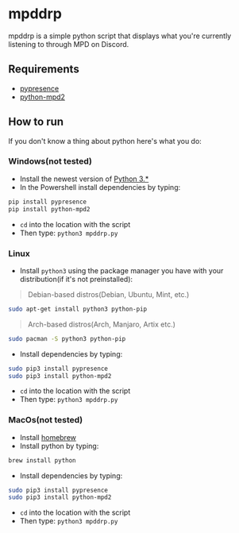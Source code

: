 # mpddrp
mpddrp is a simple python script that displays what you're currently listening to through MPD on Discord.
## Requirements
* [pypresence](https://github.com/qwertyquerty/pypresence)
* [python-mpd2](https://github.com/Mic92/python-mpd2)
## How to run
If you don't know a thing about python here's what you do:
### Windows(not tested)
* Install the newest version of [Python 3.*](https://www.python.org/downloads/)
* In the Powershell install dependencies by typing:
```powershell
pip install pypresence
pip install python-mpd2
```
* `cd` into the location with the script
* Then type: ```python3 mpddrp.py```
### Linux
* Install ```python3``` using the package manager you have with your distribution(if it's not preinstalled):
> Debian-based distros(Debian, Ubuntu, Mint, etc.)
```bash
sudo apt-get install python3 python-pip
```
> Arch-based distros(Arch, Manjaro, Artix etc.)
```bash
sudo pacman -S python3 python-pip
```
* Install dependencies by typing:
```bash
sudo pip3 install pypresence
sudo pip3 install python-mpd2
```
* ```cd``` into the location with the script
* Then type: ```python3 mpddrp.py```
### MacOs(not tested)
* Install [homebrew](https://brew.sh/)
* Install python by typing:
```zsh
brew install python
```
* Install dependencies by typing:
```zsh
sudo pip3 install pypresence
sudo pip3 install python-mpd2
```
* ```cd``` into the location with the script
* Then type: ```python3 mpddrp.py```
